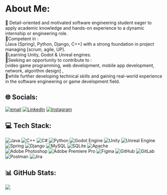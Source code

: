 #  About Me:
🔭 Detail-oriented and motivated software engineering student eager to apply academic knowledge and hands-on experience to a dynamic internship or engineering role. <br>👯Competent in :<br>[Java (Spring), Python, Django, C++] with a strong foundation in project managing [scrum, agile, UP]. <br>🌱Learning Unity, Godot & Unreal engines.<br>🤝Seeking an opportunity to contribute to :<br>[video game programming, web development, mobile app development,  network, algorithm design] ,<br>💬while further developing technical skills and gaining real-world experience in the software engineering or game development field.<br>

## 🌐 Socials:
[![email](https://img.shields.io/badge/Email-D14836?logo=gmail&logoColor=white)](mailto:ahajialimohammadi@yahoo.com) [![LinkedIn](https://img.shields.io/badge/LinkedIn-%230077B5.svg?logo=linkedin&logoColor=white)](https://linkedin.com/in/ali-hajialimohammadi) [![Instagram](https://img.shields.io/badge/Instagram-%23E4405F.svg?logo=Instagram&logoColor=white)](https://instagram.com/Ali__.mhd) 

## 💻 Tech Stack:
![Java](https://img.shields.io/badge/java-%23ED8B00.svg?style=for-the-badge&logo=openjdk&logoColor=white) ![C++](https://img.shields.io/badge/c++-%2300599C.svg?style=for-the-badge&logo=c%2B%2B&logoColor=white) ![C#](https://img.shields.io/badge/c%23-%23239120.svg?style=for-the-badge&logo=csharp&logoColor=white) ![Python](https://img.shields.io/badge/python-3670A0?style=for-the-badge&logo=python&logoColor=ffdd54) 
![Godot Engine](https://img.shields.io/badge/GODOT-%23FFFFFF.svg?style=for-the-badge&logo=godot-engine) ![Unity](https://img.shields.io/badge/unity-%23000000.svg?style=for-the-badge&logo=unity&logoColor=white) ![Unreal Engine](https://img.shields.io/badge/unrealengine-%23313131.svg?style=for-the-badge&logo=unrealengine&logoColor=white)
![Spring](https://img.shields.io/badge/spring-%236DB33F.svg?style=for-the-badge&logo=spring&logoColor=white) ![Django](https://img.shields.io/badge/django-%23092E20.svg?style=for-the-badge&logo=django&logoColor=white) ![MySQL](https://img.shields.io/badge/mysql-4479A1.svg?style=for-the-badge&logo=mysql&logoColor=white) ![SQLite](https://img.shields.io/badge/sqlite-%2307405e.svg?style=for-the-badge&logo=sqlite&logoColor=white) ![Apache](https://img.shields.io/badge/apache-%23D42029.svg?style=for-the-badge&logo=apache&logoColor=white)  
![Adobe Photoshop](https://img.shields.io/badge/adobe%20photoshop-%2331A8FF.svg?style=for-the-badge&logo=adobe%20photoshop&logoColor=white) ![Adobe Premiere Pro](https://img.shields.io/badge/Adobe%20Premiere%20Pro-9999FF.svg?style=for-the-badge&logo=Adobe%20Premiere%20Pro&logoColor=white) ![Figma](https://img.shields.io/badge/figma-%23F24E1E.svg?style=for-the-badge&logo=figma&logoColor=white) 
![GitHub](https://img.shields.io/badge/github-%23121011.svg?style=for-the-badge&logo=github&logoColor=white) ![GitLab](https://img.shields.io/badge/gitlab-%23181717.svg?style=for-the-badge&logo=gitlab&logoColor=white)  ![Postman](https://img.shields.io/badge/Postman-FF6C37?style=for-the-badge&logo=postman&logoColor=white) ![Jira](https://img.shields.io/badge/jira-%230A0FFF.svg?style=for-the-badge&logo=jira&logoColor=white)

## 📊 GitHub Stats:

![](https://github-readme-stats.vercel.app/api/top-langs/?username=IamAlike&theme=nord&hide_border=true&include_all_commits=true&count_private=false&layout=compact)


